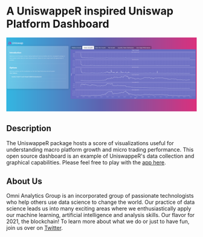 # A UniswappeR inspired Uniswap Platform Dashboard

![](uniswap_dashboard.png)

## Description

The UniswappeR package hosts a score of visualizations useful for understanding macro platform growth and micro trading performance. This open source dashboard is an example of  UniswappeR's data collection and graphical capabilities. Please feel free to play with the [app here](https://crypto.omnianalytics.io/apps/uni-phase2-dashboard/).

## About Us

Omni Analytics Group is an incorporated group of passionate technologists who help others use data science to change the world. Our practice of data science leads us into many exciting areas where we enthusiastically apply our machine learning, artificial intelligence and analysis skills. Our flavor for 2021, the blockchain! To learn more about what we do or just to have fun, join us over on [Twitter](https://twitter.com/OmniAnalytics).
